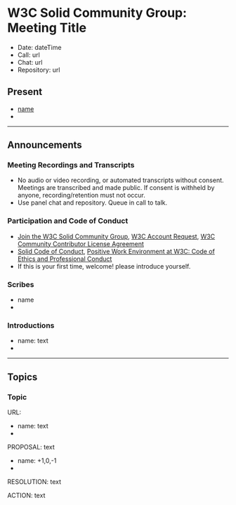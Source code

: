 # W3C Solid Community Group: Meeting Title

* Date: dateTime
* Call: url
* Chat: url
* Repository: url


## Present
* [name](url)
*

---

## Announcements

### Meeting Recordings and Transcripts
* No audio or video recording, or automated transcripts without consent. Meetings are transcribed and made public. If consent is withheld by anyone, recording/retention must not occur.
* Use panel chat and repository. Queue in call to talk.


### Participation and Code of Conduct
* [Join the W3C Solid Community Group](https://www.w3.org/community/solid/join), [W3C Account Request](http://www.w3.org/accounts/request), [W3C Community Contributor License Agreement](https://www.w3.org/community/about/agreements/cla/)
* [Solid Code of Conduct](https://github.com/solid/process/blob/master/code-of-conduct.md), [Positive Work Environment at W3C: Code of Ethics and Professional Conduct](https://www.w3.org/Consortium/cepc/)
* If this is your first time, welcome! please introduce yourself.


### Scribes
* name
*


### Introductions
* name: text
*

---

## Topics

### Topic
URL:

* name: text
*

PROPOSAL: text
* name: +1,0,-1
*

RESOLUTION: text

ACTION: text
